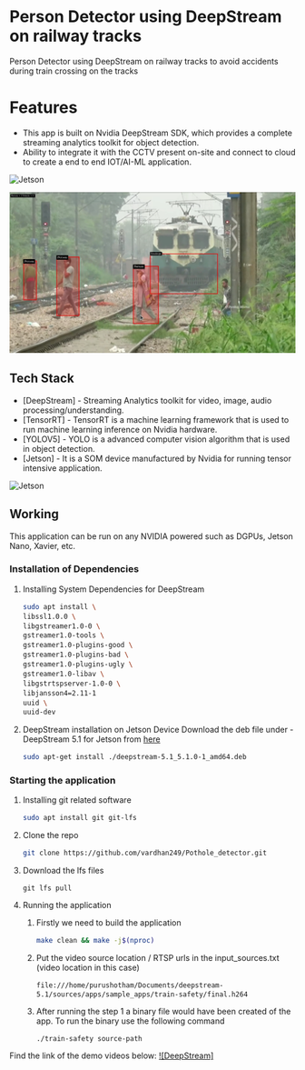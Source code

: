 # Person Detector using DeepStream on railway tracks 

Person Detector using DeepStream on railway tracks  to avoid accidents during train crossing on the tracks 

# Features

- This app is built on Nvidia DeepStream SDK, which provides a complete streaming analytics toolkit for object detection.
- Ability to integrate it with the CCTV present on-site and connect to cloud to create a end to end IOT/AI-ML application.

![Jetson](https://i.imgur.com/C0BDGZ5.png)


![sample-photo](trainsafety.png)
## Tech Stack

- [DeepStream] - Streaming Analytics toolkit for video, image, audio processing/understanding.
- [TensorRT] - TensorRT is a machine learning framework that is used to run machine learning inference on Nvidia hardware.
- [YOLOV5] - YOLO is a advanced computer vision algorithm that is used in object detection.
- [Jetson] - It is a SOM device manufactured by Nvidia for running tensor intensive application.

![Jetson](https://i.imgur.com/eCMj2EV.jpg)

## Working
This application can be run on any NVIDIA powered such as DGPUs, Jetson Nano, Xavier, etc.

### Installation of Dependencies
1. Installing System Dependencies for DeepStream
    ```sh
    sudo apt install \
    libssl1.0.0 \
    libgstreamer1.0-0 \
    gstreamer1.0-tools \
    gstreamer1.0-plugins-good \
    gstreamer1.0-plugins-bad \
    gstreamer1.0-plugins-ugly \
    gstreamer1.0-libav \
    libgstrtspserver-1.0-0 \
    libjansson4=2.11-1
    uuid \
    uuid-dev
    ```
2. DeepStream installation on Jetson Device
Download the deb file under - DeepStream 5.1 for Jetson from [here](https://developer.nvidia.com/deepstream-getting-started)

    ```sh
    sudo apt-get install ./deepstream-5.1_5.1.0-1_amd64.deb
    ```

### Starting the application
1. Installing git related software
    ```sh
    sudo apt install git git-lfs
    ```
2. Clone the repo
    ```sh
    git clone https://github.com/vardhan249/Pothole_detector.git
    ```
3. Download the lfs files
    ```
    git lfs pull
    ```
4. Running the application

    1. Firstly we need to build the application
        ```sh
        make clean && make -j$(nproc)
        ```
    2. Put the video source location / RTSP urls in the input_sources.txt (video location in this case)
        ```
        file:///home/purushotham/Documents/deepstream-5.1/sources/apps/sample_apps/train-safety/final.h264
        ```
    3. After running the step 1 a binary file would have been created of the app. To run the binary use the following command
        ```
        ./train-safety source-path
        ```
Find the link of the demo videos below:
[![DeepStream]](https://youtu.be/YgoWKVqKqF4)
